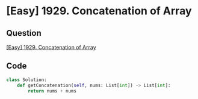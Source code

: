 # [Easy] 1929. Concatenation of Array

## Question

[[Easy] 1929. Concatenation of Array](https://leetcode.com/problems/concatenation-of-array/)

## Code

```python
class Solution:
    def getConcatenation(self, nums: List[int]) -> List[int]:
        return nums + nums
```
